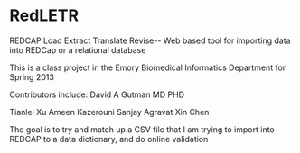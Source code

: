 RedLETR
=======

REDCAP Load Extract Translate Revise-- Web based tool for importing data into REDCap or a relational database 


This is a class project in the Emory Biomedical Informatics Department for Spring 2013

Contributors include:
David A Gutman MD PHD

Tianlei Xu
Ameen Kazerouni
Sanjay Agravat
Xin Chen

The goal is to try and match up a CSV file that I am trying to import into REDCAP to a data dictionary, and do online validation
